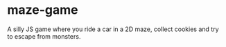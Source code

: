 # maze-game
A silly JS game where you ride a car in a 2D maze, collect cookies and try to escape from monsters.
